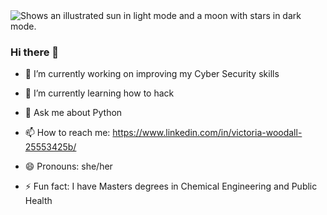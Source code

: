 <picture>
  <source media="(prefers-color-scheme: dark)" srcset="https://media.licdn.com/dms/image/D4D03AQEGMi8gygchBg/profile-displayphoto-shrink_800_800/0/1676563151537?e=1685577600&v=beta&t=9dK2TQDxKICdTdRtgThDxtT8BkU8oKwAnR2mDB1IZg4">
  <source media="(prefers-color-scheme: light)" srcset="https://media.licdn.com/dms/image/D4D03AQEGMi8gygchBg/profile-displayphoto-shrink_800_800/0/1676563151537?e=1685577600&v=beta&t=9dK2TQDxKICdTdRtgThDxtT8BkU8oKwAnR2mDB1IZg4">
  <img alt="Shows an illustrated sun in light mode and a moon with stars in dark mode." src="https://media.licdn.com/dms/image/D4D03AQEGMi8gygchBg/profile-displayphoto-shrink_800_800/0/1676563151537?e=1685577600&v=beta&t=9dK2TQDxKICdTdRtgThDxtT8BkU8oKwAnR2mDB1IZg4">
</picture>

### Hi there 👋

- 🔭 I’m currently working on improving my Cyber Security skills
- 🌱 I’m currently learning how to hack

- 💬 Ask me about Python
- 📫 How to reach me: https://www.linkedin.com/in/victoria-woodall-25553425b/
- 😄 Pronouns: she/her
- ⚡ Fun fact: I have Masters degrees in Chemical Engineering and Public Health

